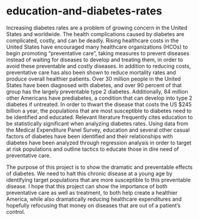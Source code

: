# education-and-diabetes-rates

Increasing diabetes rates are a problem of growing concern in the United States and worldwide.  The health complications caused by diabetes are complicated, costly, and can be deadly.  Rising healthcare costs in the United States have encouraged many healthcare organizations (HCOs) to begin promoting “preventative care”, taking measures to prevent diseases instead of waiting for diseases to develop and treating them, in order to avoid these preventable and costly diseases.  In addition to reducing costs, preventative care has also been shown to reduce mortality rates and produce overall healthier patients.  Over 30 million people in the United States have been diagnosed with diabetes, and over 90 percent of that group has the largely preventable type 2 diabetes.  Additionally, 84 million other Americans have prediabetes, a condition that can develop into type 2 diabetes if untreated.  In order to thwart the disease that costs the US $245 billion a year, the populations that are most susceptible to diabetes need to be identified and educated.  Relevant literature frequently cites education to be statistically significant when analyzing diabetes rates.  Using data from the Medical Expenditure Panel Survey, education and several other casual factors of diabetes have been identified and their relationships with diabetes have been analyzed through regression analysis in order to target at risk populations and outline tactics to educate those in dire need of preventative care.   

The purpose of this project is to show the dramatic and preventable effects of diabetes.  We need to halt this chronic disease at a young age by identifying target populations that are more susceptible to this preventable disease.  I hope that this project can show the importance of both preventative care as well as treatment, to both help create a healthier America, while also dramatically reducing healthcare expenditures and hopefully refocusing that money on diseases that are out of a patient’s control.  
